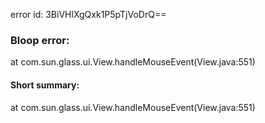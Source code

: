 error id: 3BiVHlXgQxk1P5pTjVoDrQ==
### Bloop error:

at com.sun.glass.ui.View.handleMouseEvent(View.java:551)
#### Short summary: 

at com.sun.glass.ui.View.handleMouseEvent(View.java:551)